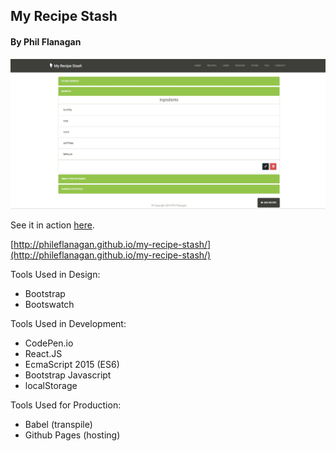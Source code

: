 ## My Recipe Stash
#### By Phil Flanagan

![TheQuoteTodayIs](./preview.jpg)

See it in action [here](http://phileflanagan.github.io/my-recipe-stash/).

[http://phileflanagan.github.io/my-recipe-stash/](http://phileflanagan.github.io/my-recipe-stash/)

Tools Used in Design:
 * Bootstrap
 * Bootswatch

Tools Used in Development:
 * CodePen.io
 * React.JS
 * EcmaScript 2015 (ES6)
 * Bootstrap Javascript
 * localStorage

Tools Used for Production:
 * Babel (transpile)
 * Github Pages (hosting)
